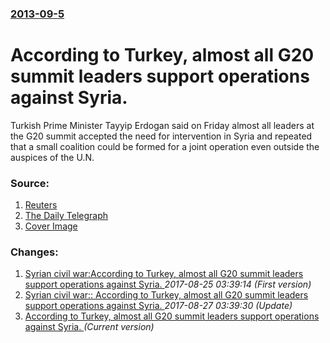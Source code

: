 ### [2013-09-5](/news/2013/09/5/index.md)

# According to Turkey, almost all G20 summit leaders support operations against Syria. 

Turkish Prime Minister Tayyip Erdogan said on Friday almost all leaders at the G20 summit accepted the need for intervention in Syria and repeated that a small coalition could be formed for a joint operation even outside the auspices of the U.N.


### Source:

1. [Reuters](http://www.reuters.com/article/2013/09/06/us-syria-crisis-turkey-idUSBRE9850MX20130906)
2. [The Daily Telegraph](http://www.telegraph.co.uk/news/worldnews/middleeast/syria/10289837/Syria-crisis-Barack-Obama-faces-growing-opposition-to-airstrikes-as-he-arrives-for-G20.html)
2. [Cover Image](http://s4.reutersmedia.net/resources_v2/images/rcom-default.png)

### Changes:

1. [Syrian civil war:According to Turkey, almost all G20 summit leaders support operations against Syria. ](/news/2013/09/5/syrian-civil-war-paccording-to-turkey-almost-all-g20-summit-leaders-support-operations-against-syria.md) _2017-08-25 03:39:14 (First version)_
2. [Syrian civil war:: According to Turkey, almost all G20 summit leaders support operations against Syria. ](/news/2013/09/5/syrian-civil-war-according-to-turkey-almost-all-g20-summit-leaders-support-operations-against-syria.md) _2017-08-27 03:39:30 (Update)_
2. [According to Turkey, almost all G20 summit leaders support operations against Syria. ](/news/2013/09/5/according-to-turkey-almost-all-g20-summit-leaders-support-operations-against-syria.md) _(Current version)_
